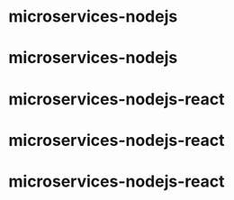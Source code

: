 # microservices-nodejs
# microservices-nodejs
# microservices-nodejs-react
# microservices-nodejs-react
# microservices-nodejs-react
